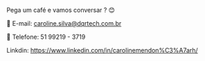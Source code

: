 Pega um café e vamos conversar ? 😊

📧 E-mail: caroline.silva@dqrtech.com.br

📲 Telefone: 51 99219 - 3719

Linkdin: https://www.linkedin.com/in/carolinemendon%C3%A7arh/
